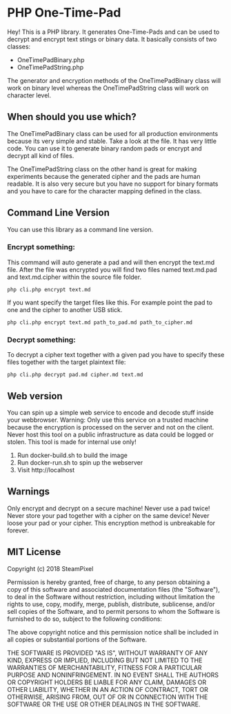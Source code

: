 # PHP One-Time-Pad
Hey! This is a PHP library. It generates One-Time-Pads and can be used to decrypt and encrypt text stings or binary data.
It basically consists of two classes:

* OneTimePadBinary.php
* OneTimePadString.php

The generator and encryption methods of the OneTimePadBinary class will work on binary level
whereas the OneTimePadString class will work on character level.

## When should you use which?
The OneTimePadBinary class can be used for all production environments because its very simple and stable.
Take a look at the file. It has very little code. You can use it to generate binary random pads or encrypt and decrypt all kind of files.

The OneTimePadString class on the other hand is great for making experiments because the generated cipher and the pads are human readable.
It is also very secure but you have no support for binary formats and you have to care for the character mapping defined in the class.

## Command Line Version
You can use this library as a command line version.

### Encrypt something:
This command will auto generate a pad and will then encrypt the text.md file. After the file was encrypted you will find two files named text.md.pad and text.md.cipher within the source file folder.
```
php cli.php encrypt text.md
```
If you want specify the target files like this. For example point the pad to one and the cipher to another USB stick.
```
php cli.php encrypt text.md path_to_pad.md path_to_cipher.md
```

### Decrypt something:
To decrypt a cipher text together with a given pad you have to specify these files together with the target plaintext file:
```
php cli.php decrypt pad.md cipher.md text.md
```

## Web version
You can spin up a simple web service to encode and decode stuff inside your webbrowser. Warning: Only use this service on a trusted machine because the encryption is processed on the server and not on the client.  Never host this tool on a public infrastructure as data could be logged or stolen. This tool is made for internal use only!

1. Run docker-build.sh to build the image
2. Run docker-run.sh to spin up the webserver
3. Visit http://localhost

## Warnings
Only encrypt and decrypt on a secure machine! Never use a pad twice! Never store your pad together with a cipher on the same device! Never loose your pad or your cipher.
This encryption method is unbreakable for forever.

## MIT License
Copyright (c) 2018 SteamPixel

Permission is hereby granted, free of charge, to any person obtaining a copy
of this software and associated documentation files (the "Software"), to deal
in the Software without restriction, including without limitation the rights
to use, copy, modify, merge, publish, distribute, sublicense, and/or sell
copies of the Software, and to permit persons to whom the Software is
furnished to do so, subject to the following conditions:

The above copyright notice and this permission notice shall be included in all
copies or substantial portions of the Software.

THE SOFTWARE IS PROVIDED "AS IS", WITHOUT WARRANTY OF ANY KIND, EXPRESS OR
IMPLIED, INCLUDING BUT NOT LIMITED TO THE WARRANTIES OF MERCHANTABILITY,
FITNESS FOR A PARTICULAR PURPOSE AND NONINFRINGEMENT. IN NO EVENT SHALL THE
AUTHORS OR COPYRIGHT HOLDERS BE LIABLE FOR ANY CLAIM, DAMAGES OR OTHER
LIABILITY, WHETHER IN AN ACTION OF CONTRACT, TORT OR OTHERWISE, ARISING FROM,
OUT OF OR IN CONNECTION WITH THE SOFTWARE OR THE USE OR OTHER DEALINGS IN THE
SOFTWARE.
